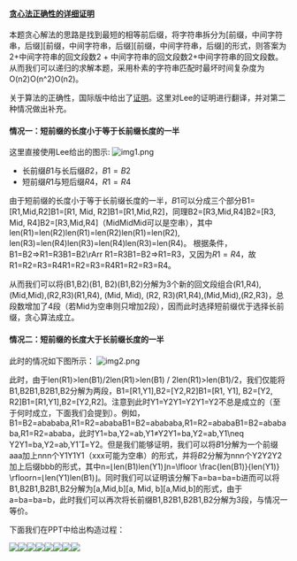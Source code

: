 ﻿#### [贪心法正确性的详细证明](https://leetcode.cn/problems/longest-chunked-palindrome-decomposition/solutions/444948/tan-xin-fa-zheng-que-xing-de-xiang-xi-zheng-ming-b/)

本题贪心解法的思路是找到最短的相等前后缀，将字符串拆分为[前缀，中间字符串，后缀][前缀，中间字符串，后缀][前缀，中间字符串，后缀]的形式，则答案为2+中间字符串的回文段数2 + 中间字符串的回文段数2+中间字符串的回文段数。从而我们可以递归的求解本题，采用朴素的字符串匹配时最坏时间复杂度为O(n2)O(n^2)O(n2)。

关于算法的正确性，国际版中给出了[证明](https://leetcode.com/problems/longest-chunked-palindrome-decomposition/discuss/350560/JavaC%2B%2BPython-Easy-Greedy-with-Prove)。这里对Lee的证明进行翻译，并对第二种情况做出补充。

#### 情况一：短前缀的长度小于等于长前缀长度的一半

这里直接使用Lee给出的图示: ![img1.png](https://pic.leetcode-cn.com/1602566279-uIBczW-img1.png)

-   长前缀$B1$与长后缀$B2$，$B1=B2$
-   短前缀$R1$与短后缀$R4$，$R1=R4$

由于短前缀的长度小于等于长前缀长度的一半，$B1$可以分成三个部分B1=[R1,Mid,R2]B1=[R1, Mid, R2]B1\=[R1,Mid,R2]，同理B2=[R3,Mid,R4]B2=[R3, Mid, R4]B2\=[R3,Mid,R4]（MidMidMid可以是空串），其中len(R1)=len(R2)len(R1)=len(R2)len(R1)\=len(R2), len(R3)=len(R4)len(R3)=len(R4)len(R3)\=len(R4)。 根据条件，B1=B2⇒R1=R3B1=B2\\rArr R1=R3B1\=B2⇒R1\=R3，又因为$R1=R4$，故R1=R2=R3=R4R1=R2=R3=R4R1\=R2\=R3\=R4。

从而我们可以将(B1,B2)(B1, B2)(B1,B2)分解为3个新的回文段组合(R1,R4),(Mid,Mid),(R2,R3)(R1,R4), (Mid, Mid), (R2, R3)(R1,R4),(Mid,Mid),(R2,R3)，总段数增加了4段（若Mid为空串则只增加2段），因而此时选择短前缀优于选择长前缀，贪心算法成立。

#### 情况二：短前缀的长度大于长前缀长度的一半

此时的情况如下图所示： ![img2.png](https://pic.leetcode-cn.com/1602566288-YnKAZl-img2.png)

此时，由于len(R1)>len(B1)/2len(R1)>len(B1) / 2len(R1)\>len(B1)/2，我们仅能将B1,B2B1,B2B1,B2分解为两段，B1=[R1,Y1],B2=[Y2,R2]B1=[R1, Y1], B2=[Y2, R2]B1\=[R1,Y1],B2\=[Y2,R2]。注意到此时Y1=Y2Y1=Y2Y1\=Y2不总是成立的（至于何时成立，下面我们会提到）。例如，B1=B2=abababa,R1=R2=ababaB1=B2=abababa,R1=R2=ababaB1\=B2\=abababa,R1\=R2\=ababa，此时Y1=ba,Y2=ab,Y1≠Y2Y1=ba,Y2=ab,Y1\\neq Y2Y1\=ba,Y2\=ab,Y1\=Y2。但是我们能够证明，我们可以将$B1$分解为一个前缀aaa加上nnn个Y1Y1Y1（xxx可能为空串）的形式，并将$B2$分解为nnn个Y2Y2Y2加上后缀bbb的形式，其中n=⌊len(B1)len(Y1)⌋n=\\lfloor \\frac{len(B1)}{len(Y1)} \\rfloorn\=⌊len(Y1)len(B1)⌋。同时我们可以证明该分解下a=ba=ba\=b进而可以将B1,B2B1,B2B1,B2分解为[a,Mid,b][a, Mid, b][a,Mid,b]的形式，由于a=ba=ba\=b，此时我们可以再次将长前缀B1,B2B1,B2B1,B2分解为3段，与情况一等价。

下面我们在PPT中给出构造过程：

![](https://pic.leetcode-cn.com/1602567297-MhpSsE-%E5%B9%BB%E7%81%AF%E7%89%878.PNG)![](https://pic.leetcode-cn.com/1602566636-PwaUhY-%E5%B9%BB%E7%81%AF%E7%89%879.PNG)![](https://pic.leetcode-cn.com/1602566646-QTWkLr-%E5%B9%BB%E7%81%AF%E7%89%8710.PNG)![](https://pic.leetcode-cn.com/1602566654-eMkXyP-%E5%B9%BB%E7%81%AF%E7%89%8711.PNG)![](https://pic.leetcode-cn.com/1602566662-OBGrnv-%E5%B9%BB%E7%81%AF%E7%89%8712.PNG)![](https://pic.leetcode-cn.com/1602566674-iUljGB-%E5%B9%BB%E7%81%AF%E7%89%8713.PNG)![](https://pic.leetcode-cn.com/1602566681-ubuUkG-%E5%B9%BB%E7%81%AF%E7%89%8714.PNG)![](https://pic.leetcode-cn.com/1602567498-DpIEof-%E5%B9%BB%E7%81%AF%E7%89%8715.PNG)
